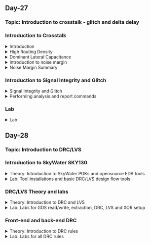 ## Day-27

### Topic: Introduction to crosstalk - glitch and delta delay

### Introduction to Crosstalk
<details>
  <summary>Introduction</summary>
  
### Introduction to crosstalk
  
**What happens when we go through a chip design cycle?**

* When we go through a design, there are three things that we try to achieve on a chip.
  + Power: focusing on the lowest power consumption.
  + Performance: focusing on the performance, process and speed of the device.
  + Area: preferable a smaller device

### What will be covered?
  
* Reasons for crosstalk
* Introduction to noise margin
* Crosstalk glitch example
* Factors affecting glitch height
* AC noise margin
* Timing window concepts
* Impact of crosstalk on setup and hold timing
* Techniques to reduce crosstalk
* Power supply noise
  
  
</details>


<details>
  <summary>High Routing Density</summary>
  
### Crosstalk Noise Reasons and Definition
  
**High routing density and large number of standard cells**
  
* 0.25 um and 0.1 um are the channel/gate length.

* Looking through 0.25 um and above process, there are quite some spaces and routes between each other.
  
* Quick way to reduce the size of the MOSFET is to reduce the channel length. When we reduce the channel length, the overall size of the MOSFET shrinks the overall size of the combinational logic, resulting the cell inside shrinks too. That way, we achieved a smaller size of the MOSFET.
  
* If smaller size has been achieved, resulting the cells inside shrank, the complete circuit accomodates in a smaller area. Therefore, we can have multiple instances of the circuits or similar kind of circuits which are getting made to get back into the area.
  
* For example, the circuit is used for sending and receiving messages. The circuit could have just instantiated in nine times. Some section can be sending and receiving messages, another section can be sending and receiving calls, some can be processing, some can reading other applications and so on. 
  
* As we can see, before reducing the MOSFET size, we only have one or two applications running in the same area, but after reducing the size, now we have nine applications running in the same area of the chip.
  
* However, there is issue in interference when we reduce the size. Basically, referring to 0.1 um and below process in the figure below, there is some amount of interference in their functioning that is happening between the two nets/wires that is being placed very close to each other when we reduce the size. This is the major reason in crosstalk.
  
* Initially, there are 20 number of standard cells. After reducing the size, the number of standard cell has increased 9 times where the standard cell has to be connected to each other and as a result of that, the number of routes has increased and the routing has becomes very close to each other. 
  
* Hence, we will started to see some failures in the design, where there was some functionality failure is happening which we can called it as crosstalk.
  
*Source: the figure was taken from lecture video in udemy course (https://www.udemy.com/course/vlsi-academy-crosstalk/learn/lecture/1614424#overview)*
  
![image](https://user-images.githubusercontent.com/118953917/219541836-b80e0fa7-52ce-45a3-898b-161ecf48c703.png)

</details>

<details>
  <summary>Dominant Lateral Capacitance</summary>
  
### Crosstalk Noise Reasons and Definition
  
**Increase in number of metal layers resulting in increase in lateral capacitance**
  
* Basically, there are 2 kinds of capacitance.
  + Interlayer capacitance: capacitors that is placed between 2 consecutive different layers.
  + Lateral capacitance: capacitors that is placed between 2 wires at the same level and metal layer.
  
* The second reason of increasing the crosstalk noise is increase in the lateral capacitance because it is increasing the metal layer.

![image](https://user-images.githubusercontent.com/118953917/219543759-59aad67d-c6f8-4d67-86ee-1182b9c4804c.png)
  
**Why increasing lateral capacitance making metal layer increasing too?**
  
* Breaking into several metal layers helps in reducing the resistance where the higher the area, resulting in lower resistance. That's why we are having a wider metal layer.
  
* The overlap area between metal 1 and metal 2 as shown in the figure below, is pretty huge, that leads into an increase of lower capacitance. That's why 0.25 um and above process, we say that the interlayer capacitance was dominant. 
  
![image](https://user-images.githubusercontent.com/118953917/219565374-c89b697d-bab2-4759-a627-b5930a383fb4.png)

* As we reduced the size of the MOSFET, it will increase the number of standard cells, resulting in increasing the number of connections. So, each cell needs to be connected to its edges of the standard cells, making the connection increased. As a result, the number of routes also got increased.
  
* Since the routes are very close to each other and it is difficult to accommodate the area of the MOSFET, we reduce the widthe of the metal. However, even when we reduce the width of the metal, the demand of routes of the area is too huge. Therefore, reducing it only won't help.
  
* So, we need to do the connections in different way (i.e. referring to the figure below) which is making the signal travelling in a straight line (only travelling across metal 1) without transferring the signal to metal 3 first.  This is happened because of the limited amount of resources/routing resources available in the area. In this case, the amount of area is very compact and we need to accommodate it where we have to connect signals at any cost.
  
![image](https://user-images.githubusercontent.com/118953917/219569277-28781416-165c-4714-bc6d-c17db5d329e4.png)

* Things that have been observed:
  + The width of the metal has reduced
  + The number of metal layers have increased
  
* Referring to the figure bwlow, now the issue regarding overlapping 2 consecutive area has been solved, but now we have issue in overlapping between 2 side walls of the metal layer at the RHS of the figure. So, there is a huge overlap area between these 2 side walls and that's the reason we see lateral capacitance dominant and the biggest disadvantage we find with the lateral capacitance is that they present all the same layer.
  
* Looking through the RHS of the image below, if they are present on the same layer and the signal which is passing through the left side net will immediately being coupled to the other right side net because they're very close to each other. So, any switching activity happening between the same layer will immediately affect the whole process.
  
![image](https://user-images.githubusercontent.com/118953917/219570032-d95aae1c-0f77-487d-83da-dc47820dd052.png)

</details>

<details>
  <summary>Introduction to noise margin</summary>
  
### Crosstalk Noise Reasons and Definition
  
**Lower supply voltage leading to lesser noise margin**
  
* In a basic inverter functioning, if we provide low-level input into an inverter, we will get high-level output and vice versa.
  
* Converting the concept into a graphical method, when Vin = low, Vout = high. whereas, when Vin = high, Vout = low.
  
* The behaviour of an inverter happens when the half of the voltage (Vdd/2), we will see the behavior of switch is happening.
  
* When the input is zero, the output is VDD. Then, we move the input from zero and keep increasing the input towards VDD. As gradually we increase the input voltage, the output voltage will start to decrease. And finally, the output voltage will be completely zero.
  
![image](https://user-images.githubusercontent.com/118953917/219574459-115da6cc-ce09-4f19-8e6f-49b9d4a869c5.png)

* The area of the slope (the difference of the output the input) ideally should be infinite.

![image](https://user-images.githubusercontent.com/118953917/219575275-2612b810-8dbf-46af-b571-a1ceffc52874.png)
  
* Practically, the curve won't be as smooth as in ideally. It might have some slopes since it has some delays due to capacitances and resistances while travelling from VDD to zero voltage. However, it won't be exactly achieve zero voltage due to practical scenarios of nmos and pmos, but for sure it will be somewhere around zero. 
  
* Input low voltage (VIL): the input voltage is from zero to some particular value (VIL), as well as maximum input voltage that will be recognised as a low input logic level.
  
* Output high voltage (VOH): the output voltage is from zero to some particular value (VOH), as well as nominal voltage corresponding to a high logic state.
  
* Input high voltage (VIH): any voltage at the input level which lies above VIH and VDD, the output is expected to be low/VOL.

* Output low voltage (VOL): the output at VIH.

![image](https://user-images.githubusercontent.com/118953917/219579883-a91f6c08-72de-45c6-bbfc-483c7ff29838.png)
  
</details>

<details>
  <summary>Noise Margin Summary</summary>
  
### Noise margin summary
  
* Anything that lies between VOL and VIL will be considered as logic 0.
  
* Any voltage that lies between VIL and VIH will be considered as undefined region.
  
* Undefined region -> the logic can either moved from logic 1 to logic 0 or from the interception point of (b) to logic 0. Undefined region is a danger case.
  
* Whenever the voltage lies between VIH and VOH, it will always being treated as 1V or logic 1.
  
* Therefore, we have to ensure that the voltage didn't enter in undefined region since it cannot be identified whether the voltage might be in logic 1 or not.
  
* That is the problem when we are having a large physical distance from the main power supply to the circuit.
  
* Noise margin defines the input voltage range and the output voltage. Basically it varies the input voltage.
  --> **Noise margin**: Any voltage in between the range of VOH and VIH will be detected as logic 1. It should be put under the inputs/outputs of the circuit.

* Any voltage level in NML range will be detected as logic 0.

* Noise could be easily eliminated or can be ignored at this margin.
  
*Source: Udemy learning website*
  
![image](https://user-images.githubusercontent.com/118953917/219953157-00f6b3c5-2728-4346-8112-c546254744ca.png)  
![image](https://user-images.githubusercontent.com/118953917/219952384-7bce91e1-b507-41d1-8706-82f6d5ea487c.png)
    
* Lower Supply Voltage leading to lesser noise margin.

* When the supply voltage is reduced, the noise margin will also be reduced.

* For example, referring to the figure below, anything below 200 mV on the LHS margin will be considered as low margin while on the RHS, the noise margin will be below 100 mV.
  
![image](https://user-images.githubusercontent.com/118953917/219953486-88c0dbd4-6321-4b8c-85f9-2f88e0b85201.png)

</details> 

### Introduction to Signal Integrity and Glitch
<details>
  <summary>Signal Integrity and Glitch</summary>
  
### Signal Integrity and Crosstalk
  
* Signal Integrity and Crosstalk are the Quality checks of the clock routes.
  
* **Signal integrity**: the ability of an electrical signal to carry information reliably and resist the effects of high-frequency electromagnetic interference from nearby signals.
  
* **Crosstalk**: the undesirable electrical interaction between two or more physically adjacent nets due to capacitive cross-coupling. It is a type of noise signal that corrupts the actual signal while transmission through the communication medium.
  
**Aggressor and Victim Nets**
  
* A net that receives undesirable cross-coupling effects from a nearby net is called a victim net.
  
* A net that causes these effects in a victim net is called an aggressor net.
  
### Crosstalk-Glitch
  
* When one net is switching, and another net is constant then switching signal may cause spikes on other net because of which coupling capacitance (Cc) occurs between two nets, this is called as crosstalk noise.
  
* Types of Glitches --> Rise, Fall, Overshoot, Undershoot
  
![image](https://user-images.githubusercontent.com/118953917/220038938-9c354627-8e3e-454a-8ee6-e855a5eaf6da.png)
  
</details>

<details>
  <summary>Performing analysis and report commands</summary>

### Performing Crosstalk Delay Analysis
  
* Enable PrimeTime SI --> ```set_app_varsi_enable_analysistrue```
  
* Back-annotate the design with cross-coupling capacitance information in a SPEF or GPD file --> ```read_parasitics-keep_capacitive_couplingfile_name.spf```

### Using check_timing
  
> Types to check specific to crosstalk analysis
```
no_driving_cell
ideal_clocks
partial_input_delay
unexpandable_clocks
```
  
### Timing reports
  
```
report_timing
-crosstalk_delta
report_si_bottleneck
report_delay_calculation –crosstalk
report_si_double_switching
report_noise
report_timing -transition_time-crosstalk_delta \ -input_pins-significant_digits 4   (Viewing the Crosstalk Analysis Report)
```
  
### Bottleneck Reports
  
```
report_si_bottleneck
report_bottleneck
delta_delay
delta_delay_ratio
total_victim_delay_bump
delay_bump_per_aggressor
  
report_si_bottleneck-cost_typedelta_delay\-slack_lesser_than 2.0    (To get a list of all the victim nets with a delay violation or within 2.0 time units of a violation, listed in order of delta delay)

report_delay_calculation –crosstalk
size_cell
set_coupling_separation
-include_clock_nets
minimum_active_aggressor

report_si_bottleneck-cost_type delta_delay \ -minimum_active_aggressors 3   (bottleneck command reports nets where three or more active aggressors are affecting the net)
```
  
### Crosstalk Net Delay Calculation
  
```
report_delay_calculation-crosstalk \ -from [get_pinsg1/Z] -to [get_pins g2/A]
```
  
### Reporting Crosstalk Settings
  
> To check crosstalk settings
```
report_si_delay_analysis
report_si_noise_analysis
report_si_aggressor_exclusion
```
  
</details>

### Lab
<details>
  <summary>Lab</summary>
  
### Lab
  
> In icc2_shell
```
source /nfs/png/disks/png_mip_gen6p9ddr_0032/nazahah/lab/d20/files2/top.tcl
update_timing
write_parasitics -format spef -output vsdbabysoc_spef
```
  
![image](https://user-images.githubusercontent.com/118953917/220655729-977b5f00-e99e-4400-9bba-8d60e4851ac5.png)
  
```
gzip -d /nfs/png/disks/png_mip_gen6p9ddr_0032/nazahah/lab/d20/shell/write_data_dir/vsdbabysoc/vsdbabysoc.pt.v.gz
cp /nfs/png/disks/png_mip_gen6p9ddr_0032/nazahah/lab/d20/shell/write_data_dir/vsdbabysoc/vsdbabysoc.pt.v /nfs/png/disks/png_mip_gen6p9ddr_0032/nazahah/lab/d20/files2/
```
  
> In pt_shell
```
set target_library "/nfs/png/disks/png_mip_gen6p9ddr_0032/nazahah/lab/d20/files2/avsddac.db /nfs/png/disks/png_mip_gen6p9ddr_0032/nazahah/lab/d20/files2/avsdpll.db /nfs/png/disks/png_mip_gen6p9ddr_0032/nazahah/lab/d20/files2/sky130_fd_sc_hd__tt_025C_1v80.db"
set link_library [list /nfs/png/disks/png_mip_gen6p9ddr_0032/nazahah/lab/d20/files2/avsddac.db /nfs/png/disks/png_mip_gen6p9ddr_0032/nazahah/lab/d20/files2/avsdpll.db /nfs/png/disks/png_mip_gen6p9ddr_0032/nazahah/lab/d20/files2/sky130_fd_sc_hd__tt_025C_1v80.db]
read_verilog /nfs/png/disks/png_mip_gen6p9ddr_0032/nazahah/lab/d20/files2/vsdbabysoc.pt.v
link_design
current_design
```
  
![image](https://user-images.githubusercontent.com/118953917/220685160-8786848f-2343-4df4-9be1-1fcd8b5c8c47.png)
  
```
read_sdc /nfs/png/disks/png_mip_gen6p9ddr_0032/nazahah/lab/d20/files2/func1.sdc
set_app_var si_enable_analysis true
read_parasitics -keep_capacitive_coupling /nfs/png/disks/png_mip_gen6p9ddr_0032/nazahah/lab/d20/files2/vsdbabysoc_spef.temp1_25.spef
```
  
![image](https://user-images.githubusercontent.com/118953917/221361164-8254d2a7-3500-4b58-81cf-e53d3ac7121c.png)

```
check_timing
```
  
![image](https://user-images.githubusercontent.com/118953917/221361327-bc2f7e6d-18dc-4ef7-9ae9-5ec08c886360.png)

```
report_si_bottleneck              (Report of the nets that have the largest crosstalk effects)
report_bottleneck                 (Report of multiple min/max delay violation)
report_si_delay_analysis
report_si_aggressor_exclusion
report_si_noise_analysis
```
  
![image](https://user-images.githubusercontent.com/118953917/221361846-fb1eb9b4-a7fb-48e2-b102-aedad84a753f.png)
![image](https://user-images.githubusercontent.com/118953917/221361902-76fd9833-8b53-40a4-910b-0114168c59f4.png)
 
</details>

## Day-28

### Topic: Introduction to DRC/LVS 

### Introduction to SkyWater SKY130
<details>
  <summary>Theory: Introduction to SkyWater PDKs and opensource EDA tools</summary>
  
### Introduction to Skywater PDK
  
* SkyWater Open Source PDK is a joint project between Google and SkyWater Technology Foundry, where it provides a fully open source Process Design Kit (PDK), and its related resources.
  
* SkyWater open PDK public repository contains:
  + Documentation: https://skywater-pdk.readthedocs.io/en/main/
  + PDK Library and files: https://github.com/google/skywater-pdk
  + Community: https://invite.skywater.tools/
  
![image](https://user-images.githubusercontent.com/118953917/220237707-8bafcbff-c95a-456b-9fd4-7e666c1b034c.png)

* "130" in SKY130 stands for the feature size, which is the length of smallest transistor that can be manufactured in the process.
  
### Open-Source EDA Tools
  
* Open_PDKs is a Makefile based installer that takes files from the SkyWater PDKs and reformats them for a number of open source EDA tools.
  
* Tools that is supported by open_pdks:
  1. Magic
  2. Klayout
  3. Openlane
  4. Xschem
  5. Netgen
  6. Ngspice
  7. IVerilog
  8. qflow
  9. IRSIM
  10. xcircuit
  
* The libraries supported by open_pdks are:
  1. Digital standard cells i.e. sky130_fd_sc_hd
  2. Primitive devices/analog i.e. sky130_fd_pr
  3. I/O cells i.e. sky130_fd_io
  4. 3rd party libraries i.e. sky130_ml_xx_hd
  
* Open_PDKs uses a common installed file system structure, where SkyWater PDKs are under ```/usr/share/pdk/sky130A/``` directory.
  
* There are 2 subdirectories under the main SKY130 PDK's directory.
  + ```libs.tech```
  + ```libs.ref```
  
* ```libs.tech``` --> containing all subdirectories for the open source tool setup.
  
* ```libs.ref``` --> containing the reference libraries in various formats.
  
* ```project_root/``` --> project directory that is containing subdirectories for each tool or flow needed.
  
### Physical Verification and Design Flow
  
* Physical verification is perfomed to check whether we have a mask layout that matches what we think the circuit should be.
  
* There are 2 major steps in physical verification.
  + **Design Rule Checking (DRC)** --> to ensure that the layout matches all the rules provided by the foundy for the specific process.
  + **Layout Vs. Schematic (LVS)** --> to ensure that the layout netlist matches the schematic netlist.
 
</details>

<details>
  <summary>Lab: Tool installations and basic DRC/LVS design flow tools</summary>
  
### Opensource EDA Tools: Check Tool Installations
  
**Magic**
  
* Command ```magic``` in the command prompt to invoke magic interface. 
  
* A layout window and a console window that is used to run commands for layout and actions will be popped out.
  
* Tcl interpreter can be invoked in the terminal instead of seperate console window by using the option ```magic -noconsole```.
  
* Magic can also be run without graphics layout window using the option ```magic -dnull - noconsole```, and should be called as such when running from a script. 
  
* Command ```magic -dnull -noconsole filename.tcl``` is used to run magic in batch mode.
  
**Netgen**
  
* Command ```netgen``` in the terminal to invoke Netgen. It is completely command driven and has no graphics interface. The console window is a stock tcl interpreter as in Magic.
  
* Tcl interpreter can be invoked in the terminal instead of seperate console window by using the option ```netgen -noconsole```.
  
* Command ```netgen -batch source filename.tcl``` is used to run Netgen in batch mode.
  
* Netgen provides GUI window written in python that can be accessed using ```usr/local/lib/netgen/pyhton/lvs_manager.py```, though this interface hides many useful options that cannot be accessed with just this window itself.
  
**Xschem**
  
* Command ```xschem``` in the terminal to invoke Xschem. This should bring up a schematics window.
  
* Xschem has no seperate console window and uses native command line terminal for tcl commands, unlike Netgen and Magic.
  
* Command ```xschem --tcl filename.tcl -q``` is used to run Xschem in batch mode.
  
**Ngspice**
  
* Command ```ngspice``` in the terminal to invoke Ngspice in Linux.
  
* Ngspice has its own prompt and runs its own set of interpreter commands that aren't based on tcl. 
  
* Command ```ngspice -b``` is used to run Ngspice in batch mode.
  
### Creating Sky130 Device Layout In Magic
  
```
cd /home/nur.nazahah.mohd.amri/Desktop
mkdir inverter
cd inverter
mkdir xschem
mkdir mag
mkdir netgen
```
  
![image](https://user-images.githubusercontent.com/118953917/220499836-65254833-457d-4234-b894-340f8013d663.png)
  
```
cd xschem
ln -s /usr/share/pdk/sky130A/libs.tech/xschem/xschemrc
ln -s ln -s /usr/share/pdk/sky130A/libs.tech/ngspice/spinit .spiceinit
cd ../mag/
ln -s /usr/share/pdk/sky130A/libs.tech/magic/sky130A.magicrc .magicrc
cd ../netgen/
ln -s /usr/share/pdk/sky130A/libs.tech/netgen/sky130A_setup.tcl setup.tcl
```
  
**xscheme**

```
cd inverter/xschem/
xschem
```
  
![image](https://user-images.githubusercontent.com/118953917/220499889-19c52a2e-16d2-4bc5-9be5-a3c9e8f272e5.png)

* This brings up a display for xschem with a lot of example schematics, SKY130 devices are shown in xschem as below.
  
*Note: Examples can be accessed by clicking the relevant rectangle and pressing the "E" key on the keyboard. We can return to the menu by pressing "CTRL+E". The "F" key resizes the schematic to fit the window.*
  
![image](https://user-images.githubusercontent.com/118953917/220499949-67b0a991-0082-4f97-bf3e-77e2a148c0e2.png)
  
**magic**

```
cd ../mag/
magic
magic -d XR     (To invoke a cairo graphics package that uses 3D acceleration to get better rendering than the default graphics)
magic -d -OGL   (An OpenGL based graphics package)
```
  
* This brings up 2 magic windows, with the layout window displaying "Technology: sky130A", along with many colors and icons displaying the available layers in this technology, as shown below.
  
![image](https://user-images.githubusercontent.com/118953917/220500607-d3316a91-8339-4df7-9475-3768d9f360cf.png)
  
* Useful Magic Shortcuts:
  + Left and right mouse buttons --> to adjust the cursor box
  + Shift+Z --> to zoom out
  + Middle mouse button/P --> to select a layer (also known as painting)
  + Key E --> to erase whatever is present in the cursor box (can also be done by clicking the middle mouse button on an empty part of the layout)
  + Key V --> to view the entire layout
  + CTRL+P --> opens up the parameter options for the selected device
  + S key --> to select layers
  + Typing "what" command in the magic console --> gives information on the selected layer
  + ";" key --> to type commands in the magic console without moving between windows, until the Enter key is pressed
  + I key --> to select a device
  + M key --> to move the selected device

* To edit Devices drop down buttons: Click on Devices 1 -> nmos (MOSFET)
  
* Select nmos (MOSFET) under "Devices 1" and set the width to 2 um, length to 0.5 um and fingers to 3.
  
![image](https://user-images.githubusercontent.com/118953917/220506020-3aa752a5-9940-49a8-adad-a79f115b651c.png)
  
![image](https://user-images.githubusercontent.com/118953917/220509577-9870bcde-5ec6-4b83-9f44-74a042da6952.png)

* Changing the device type to sky130_fd_pr__nfet_g5v0d10v5
  
![image](https://user-images.githubusercontent.com/118953917/220510768-6080b79d-b78e-49ac-a7ed-1a9c9aaaec1b.png)

### Creating Simple Schematic In Xschem
  
```
cd ../xschem/
xschem
```
  
* Press "Insert" key to pop out Choose symbol window. Select the SkyWater library directory path to access SkyWater components and choose the fd_pr library. To create an inverter, a basic nfet and pfet are needed. Therefore, select nfet and pfet device from the insert window and place it anywhere in the schematic.
  
![image](https://user-images.githubusercontent.com/118953917/220518340-6c1f52c3-21a1-4bf7-8043-3f5bbba34cb4.png)
  
* As pins are not PDK specific, they can be found under the xschem library in the insert window. These are named as ipin.sym, opin.sym and iopin.sym. 
  
* Place the pins and use M key to move the components around on the schematic window. Use C key to copy the components and Del key to erase components. Make use of W key to insert wires between components and make connections. 
  
* Rename each pin to something sensible using the Q key to bring up the parameter window.
  
* Select the components by clicking on them and click Q key to bring up the parameter windows to configure the properties of the devices. 
  
* For **nfet**, change the length to 0.18 as the default value of 0.15 is restricted to sram devices only. Set the number of fingers to 3, and the width of each finger to 1.5. 
  
* Since we have 3 fingers now, the total width in the parameter window must be set to 3 times of the finger width, which is 4.5. 
  
* Similarly, for **pfet**, adjust the parameters to 3 fingers, width of 1 per finger, and a length of 0.18. We must specify the body to be connected to the Vdd pin as it is a 3 pin pfet.
  
![image](https://user-images.githubusercontent.com/118953917/220823402-5d940050-8723-4ffc-9ddb-5fe593bc2b9c.png)
  
* Save the design by clicking tab File --> save as --> inverter.sch
  
### Creating Symbol And Exporting Schematic In Xschem
  
* To functionally validate the schematic, testbench that is separated from the schematic must be created. 
  
 * Firstly, create a symbol for the schematic as the schematic will appear as a symbol in the testbench. To do this, click on the Symbol menu and select "Make symbol from schematic". Then, create a testbench schematic using new schematic option and insert the generated symbol from the local directory using the Insert key.
  
* Select new schematic in File tab and choose inverter.sch under home directory and paste it on the schematic window.
  
* The testbench will be very simple where we will generate a ramp input and observe the output response after connecting the power supplies. To do this, insert 2 voltage sources from the default xschem library, one for the input and one for the supply. Connect these and add a GND node to the supply connections. Create "ipins" and "opins" for the input and output signals to observe in Ngspice. 
  
* Supply voltage is set to 1.8 V. For the input voltage, we must set the supply to a piece-wise linear function to get ramp. PWL function has voltage and time values stated that the supply will start at 0v, then start to ramp up from 20 ns till it reaches its final value at 900 ns of 1.8 V. 
  
* Next, place two more statements for ngspice, but as these aren't specific to any component, they must be placed in text boxes. To place a text box, select the code_shown.sym component under the xschem library.
  
* The first text box will specify the location of the device models used in the device schematic, where it is using a .lib statement that selects a top level file that tells ngspice where to find all the models and also specifying a simulation corner for all the models. The first block specifying the typical corner with ```value = ".lib /usr/share/pdk/sky130A/libs.tech/ngspice/sky130.lib.spice tt"```. 
  
* For the second block, it specifies;
```
value = ".control
tran 1n 1u
plot V(in) V(out)
.endc"
```
  
* This will tell ngspice to run a transient simulation for 1 ns and monitor voltages for the in and out pins. Therefore, a complete testbench schematic is shown as below, and save this as inverter_tb.sch
  
![image](https://user-images.githubusercontent.com/118953917/220539048-6f9c5a5c-10f7-45e0-be88-52af87624eb3.png)

* To generate the netlist, click on the Netlist button, then simulate it in Ngspice by clicking the Simulate button. 
  
* The waveform confirms that the schematic behaves as an inverter as shown below.
  
![image](https://user-images.githubusercontent.com/118953917/220541463-5897304d-d91e-4325-99ae-97bd59da2003.png)

* After verified the schematic, create a layout for it. To do this, go back to the inverter schematic. 
  
* Firstly, click on the Simulation menu and select "LVS netlist: Top Lvel is a .subckt" option. 
  
* Wait a few seconds and go back to the Simulation menu to check whether a tick mark appears beside the aforementioned option. This verifies if we have properly defined a sub circuit for creating a layout cell with pins in the layout. 
  
* Finally, generate a netlist for the schematic by clicking the Netlist button and exit Xschem.
  
### Importing Schematic To Layout And Inverter Layout Steps
  
```
cd ../mag/
magic -d XR
```  
  
* Import the schematic to the layout in Magic by running the magic, then click on File -> Import SPICE and then select the inverter.spice file from the xschem directory. If done correctly, the following layout has been opened up in magic.
  
![image](https://user-images.githubusercontent.com/118953917/220548501-d5759edd-b58c-4149-8490-f560e0906740.png)
![image](https://user-images.githubusercontent.com/118953917/220548959-0d23c844-8ca0-4112-a574-6a7e900f7516.png)

* Referring to the layout generated above, the schematic import does not know how to do analog placing and routing as it is very complicated. Therefore, We must place them in the best positions and wire them up manually. 
  
* Firstly, place the pfet device above the nfet and adjust the placement of the input, output and supply pins. Refer below figure.
  
![image](https://user-images.githubusercontent.com/118953917/220553775-6486d0f0-3144-48c1-815f-cae9f2dfb513.png)

* Next, set some parameters that are only adjustable in the layout which will make it more convenient to wire the whole layout up. 
  
* To pop out the parameter editing section, use S key and press I key to select the object, then use CTRL+P to open up the parameter options for the selected device.
  
* Set the "Top guard ring via coverage" to 100. This will put a local interconnect to metal1 via ta the top of the guard ring. Next, for "Source via coverage", put +40 and for "Drain via coverage", put -40. This will split the source drain contacts, making it easy to connect them with a wire. 
  
* For nfet, set the "Bottom guard ring via coverage" to 100, while the source and drain via coverages are set to +40 and -40, respectively, like the pfet.
  
* Start to paint the wires using metal1 layers by connecting the source of the pfet to Vdd and source of the nfet to Vss. Next, connect the drains of both mosfets to the output. Finally, connect the input to all the poly contacts of the gate. 
  
![image](https://user-images.githubusercontent.com/118953917/220818486-c900a932-d619-4b98-a12a-334083f115b4.png)
  
* Save the file and select the autowrite option. 
  
* Run the following commands in the magic console.
  
```
extract do local    (Ensuring that magic writes all results to the local directory)
extract all         (Performing the actual extraction)
ext2spice lvs       (Simulating and setting up the netlist to hierarchical spice output in ngspice format with no parasitic components)
ext2spice           (Generating the spice netlist)
```
  
![image](https://user-images.githubusercontent.com/118953917/220818458-c1c66460-eeb1-4730-8c2b-a3ac764171a0.png)
  
```
rm *.ext                                          (Clear any unwanted files -> .ext files are just intermediate results from the extraction)
/usr/share/pdk/bin/cleanup_unref.py -remove .     (Clean up extra .mag files -> files containing paramaterised cells that were created and saved but not used in the design)
netgen -batch lvs "../mag/inverter.spice inverter" "../xschem/inverter.spice inverter"    (Run LVS by entering the netgen subdirectory)
```
  
* Remember to always use the layout netlist first and schematic netlist second in the netgen command as in side by side, resulting the layout is on the left and the schematic is on the right. 
  
* Each netlist is represented by a pair of keywords in quotes, where the first is the location of the netlist file and the second is the name of the subcircuit to compare. 
  
* As we can see from the result below, there was an issue in the wiring and the netlists do not match. This is due to wiring errors in the layout.
  
![image](https://user-images.githubusercontent.com/118953917/220819365-90a4363d-2c28-4b7c-87a8-a38dc16681f8.png)
  
**Debugging errors in netlist, rerun and save layout**
  
```
extract do local
extract all
ext2spice lvs
ext2spice cthresh 0     (Tells magic to add all the parasitic capacitances to the spice netlist)
ext2spice
```

* Referring to the netlist file below, there are multiple lines beginning with C, which detail the parasitic capacitances.
  
```
vim inverter.spice 
```
  
![image](https://user-images.githubusercontent.com/118953917/220836829-6b35e6a9-19a8-41f0-b85a-1eba2ef39a99.png)

```
cp ../xschem/inverter_tb.spice .
vim inverter_tb.spice
```
  
* Modify the test bench netlist file.
  
![image](https://user-images.githubusercontent.com/118953917/220838344-940395c3-c800-4330-a236-78ee3ecc8be6.png)

```
/usr/share/pdk/bin/cleanup_unref.py -remove .
cp ../xschem/.spiceinit .
ngspice inverter_tb.spice
```
  
* The result is almost the same as in previous simulation in xschem.
  
![image](https://user-images.githubusercontent.com/118953917/220866522-c7d71cdd-8749-42a9-99f4-a9ccf70c3989.png)
  
</details>


### DRC/LVS Theory and labs
<details>
  <summary>Theory: Introduction to DRC and LVS</summary>
  
### Fundamentals of Physical Verification
  
* As chip gets denser, the scale of physical verification increases. 
  
* Chip designs can be hierarchical, while physical verification cannot. 
  
* Two primary aspects of physical verification are: 
  1. Design Rule Checks (DRC) --> Ensures that the design layout meets all the silicon foundry rules for mask making.
  2. Layout vs Schematic (LVS) --> Ensures that the design layout electrically matches the design, as implemented in schematic form or any form that electrically describes the design specifications. 
  
* Since the chips are designed from a single source (RTL design), the LVS is now checking the design through different flows where:
  1. Starting at the RTL source and working forwards.
  2. Starting at the finished layout and working backwards. This way the tools used cross check each other.
  
![image](https://user-images.githubusercontent.com/118953917/220867039-df1f63fd-aabb-4a69-81c8-9f93353faa72.png)

* Basically, physical verification must check if any manual intervention has broken something. 
  
* However, for errors, it is looking for how the tool got it wrong and how we can modify the setups to overcome the problem. 
  
* Increasing the number of tools used, increases the robustness of the physical verification process.
  
### Understanding GDS Format
  
* For some form of standardisation to describe integrated circuits, a standard file format is needed. 
  
* Some common file formats are:
  + Caltech Intermediate form (.cif)
  + GDSII stream format
  + Open Artwork System Interchange Standard (OASIS)
  
* GDSII format is an industry standard accross foundries for representing IC layouts. 
  
### Extraction Commands, Styles and Options In Magic

* Extraction process: The layout tool needs to generate a netlist independently by looking at the other than the mask geometry of the layout. 
  
* Extraction in Magic has two stage process, wherein magic generates an intermediate netlist format called the .ext, after it is converted to the required netlist format like spice.

![image](https://user-images.githubusercontent.com/118953917/220926384-dfe4bbcb-815d-40e0-9bb6-c2358abaeedb.png)

* All devices, instances, connections between cells, subcells, nets, as well as parasitics are present in the netlist. 
  
* The netlist can be fed into a simulator such as Ngspice, along with a schematic captured netlist to compare the results of the two.
  
* Eventhough magic can create a netlist for simulation, the tool don't know on how to actually simulate the netlist. 
  
* Thus, to simulate a netlist from a layout, we must provide all the missing information including the testbench netlist, along with the necessary stimuli for simulation. 
  
* As the layout editor knows nothing about the actual device models, we need to use include statements to add all device models used in the layout. 
  
* Subcircuit netlist is the generated netlist from the layout editor and must be included as well. 
  
* Finally, an analysis control block is needed to tell the simulator what kind of simulation to run as well as its simulation parameters.
  
* There are three extraction styles available in magic: 
  1. ngspice()
  2. ngspice(orig) 
  3. ngspice(si)
  
* Those styles can be selected using the commands below.
  
```
extract style ngspice()
extract style ngspice(orig)
extract style ngspice(si)
```
  
* Some extraction options in magic are as follows.
  
```
ext2spice lvs
ext2spice cthresh value
ext2spice scale on|off
ext2spice hierarchy on|off
ext2spice subcircuit top on|off
ext2spice global on|off
ext2spicemerge on|off
```
  
*Note: Magic also stores layer heights/thicknesses, and a three dimensional view of the layout can be rendered by magic's 3D engine using the menu button Option -> 3D Display.* 
  
### GDS Reading and Writing in Magic
  
* GDS files can be accessed in Magic with the ```gds``` command. 
  
* To read a GDS file in magic, use ```gds read file_name```. 
  
* Some important read options for gds files in magic are listed below.
  
```
gds readonly true|false  (Allows ceratin cells to be read-only, preventing magic from changing their gds descriptions in the final output gds file)
gds flatglob expression  (Flattens cells in question to be merged up into the hierarchy above them, preventing unnecessary hierarchy in the layout)
gds flatten true
gds noduplicates true    (Tells magic to ignore cell definitions in gds files that it already has in memory)
```
  
* GDS files can be written in magic using the command ```gds write file_name```, and some of its options are listed below.
  
```
gds library true      (Used to create gds library files with subcells with no concept of a top level layout)
gds addendum true     (Ignores read-only cell definitions when it generates an output)
gds merge true|false  (Turns rectangles and triangles present in the design into merged polygons for easier viewing)
```

### DRC Rules in Magic
  
* Magic implements an interactive DRC, wherein it shows DRC errors when we make them. 
  
* As this process is computationally expensive, magic uses 3 styles for running DRC, namely:
  1. drc(full) - complete checks (slow)
  2. drc(fast) - typical checks (fast)
  3. drc(routing) - metal checks (fastest)
  
### LVS Setup for Netgen
  
* Netgen is a tool used for running LVS checks. It knows nothing about layouts, and only knows about netlists and how to read and compare them.
  
* Netgen does not need to know anything about any components in the design, it juts needs to know wheter they match in the layout and schematic.
  
* LVS technology setup file tells the LVS tool what all the device names are, how they should or shouldn't be combined in series and parallel, whether any pins on the device are permutable (interchangeable), which properties are interesting to compare between netlists, which properties should be ignored, and whether any device must be ignored.
  
### XOR Verification
  
* This is a physical verification method used to compare 2 layouts. Here, an XOR operation is applied on the masks of the two layouts where both the masks either have nothing or share the same geometry, we see nothing, and only where one mask has something and the other mask has nothing, or vice versa, do we see something. This is useful in mask revisions.
  
* To run an XOR operation in Magic, we can use the following commands.
  
```
load layout1_name
flatten destination_name
load layout2_name
xor destination_name
```
  
</details>

<details>
  <summary>Lab: Labs for GDS read/write, extraction, DRC, LVS and XOR setup</summary>
  
### GDS Read
  
```
cd /home/nur.nazahah.mohd.amri/Desktop
mkdir lab2
cd lab2
mkdir mag
cd mag
cp /usr/share/pdk/sky130A/libs.tech/magic/sky130A.magicrc ./.magicrc
magic -d XR &
```
  
> In tkcon (Magic console)
```
cif listall istyle    (To view the possible styles)
cif list istyle       (To see the current style)
cif istyle xxx
gds read /usr/share/pdk/sky130A/libs.ref/sky130_fd_sc_hd/gds/sky130_fd_sc_hd.gds      (Read the GDS files from the PDK)
cellname top          (To see the available top level cells)
```
  
![image](https://user-images.githubusercontent.com/118953917/220935614-fc72ebd7-659d-4628-a898-d05da6d441a0.png)
  
* Since it is a library, the console lists all the subcells.
  
* The same thing can be accessed with the menu button Options -> Cell Manager -> sky130_fd_sc_hd__and2_1. We shall load a simple and2_1 cell as shown below.

![image](https://user-images.githubusercontent.com/118953917/220935709-3a014798-5960-41f6-81b2-7c7750fad832.png)

> In magic console
```
gds read /usr/share/pdk/sky130A/libs.ref/sky130_fd_sc_hd/gds/sky130_fd_sc_hd.gds
cif istyle()
```
  
* Referring to the below figure, the labels in the layout view are marked yellow, which means they are treated as regular text. 
  
```
cif istyle sky130(vendor)       (Change style)
gds read /usr/share/pdk/sky130A/libs.ref/sky130_fd_sc_hd/gds/sky130_fd_sc_hd.gds
```
  
* The current and2_1 layout will automatically be overwritten. 
  
* Here, the labels are colored blue, which means they are treated as ports. This shows that when dealing with vendor files, it is wise to use the vendor style.
  
![image](https://user-images.githubusercontent.com/118953917/220938107-ac0a9ccd-7acf-4798-b3e8-229311110327.png)
  
> In magic console
```
gds noduplicates true   (If don't want to automatically overwrite existing cells when reading from gds)
gds read /usr/share/pdk/sky130A/libs.ref/sky130_fd_sc_hd/gds/sky130_fd_sc_hd.gds
```

![image](https://user-images.githubusercontent.com/118953917/220940204-9633aa96-edf5-47ae-a4b6-ee978bec1b69.png)

### Ports
  
> In magic console
```
port index    (To inquire ports on a layout)
port first    (To find the index of the first port)
port 1 name
port 1 class
port 1 use
```
  
* Select a port and command as above. Note that we can only select one port at a time for this method.
  
![image](https://user-images.githubusercontent.com/118953917/220942541-c31db8e6-89cf-4a08-9c3e-d78a38dd6b1d.png)

```
ls /usr/share/pdk/sky130A/libs.ref/sky130_fd_sc_hd/
cd /usr/share/pdk/sky130A/libs.ref/sky130_fd_sc_hd/spice/
gvim sky130_fd_sc_hd.spice
```
  
![image](https://user-images.githubusercontent.com/118953917/220945910-98d17bf4-a64e-4123-ab2b-749c3320b5e6.png)
  
![image](https://user-images.githubusercontent.com/118953917/220945712-ebf92bca-28ab-403b-8cbe-afa62467bd8d.png)

* While the cell definition shows the first port to be port A, the gds read of the file in magic shows the first port as VPWR. 
  
* The port order mentioned in the definition came from the vendor and should be considered correct. However, port numbering is considered metadata and is not included in gds file. 
  
* One way to add metadata to the gds file opened in magic is to read its corresponding lef file. 
  
```
lef read /usr/share/pdk/sky130A/libs.ref/sky130_fd_sc_hd/lef/sky130_fd_sc_hd.lef    (To read the lef file)
port 1 name
port 1 class
port 1 use
```
  
* Here, the port order is not updated where the lef files do not contain port order metadata. However, port class and use information was imported. Unfortunately, port order is only captured in the spice files from a vendor, but magic has no spice read command as these files provide no layout information.
  
![image](https://user-images.githubusercontent.com/118953917/220948801-190f8292-7e85-499e-820e-f4cdae2b1aec.png)
  
```
readspice /usr/share/pdk/sky130A/libs.ref/sky130_fd_sc_hd/spice/sky130_fd_sc_hd.spice   (To read port order from spice files - use custom .tcl script and call it in the magic console) 
port 1 name
port 1 class
port 1 use
```
  
* Load the cell layout again from the Cell Manager and inquire the same port 1 information to check.
  
* The port is already updated and the information has updated.
  
![image](https://user-images.githubusercontent.com/118953917/220952878-3f48d16d-368a-4778-88dc-33a5e4b2ba20.png)

### Abstract Views
  
* For abstraction, we cannot start with a cell in memory. Hence, we need to open a fresh Magic session and read the lef library and load the same and2_1 cell from the Cell Manager.
  
```
lef read /usr/share/pdk/sky130A/libs.ref/sky130_fd_sc_hd/lef/sky130_fd_sc_hd.lef
```
  
* If we check port information, we can see that port order metadata isn't present in the lef files.
  
![image](https://user-images.githubusercontent.com/118953917/220956130-8c847796-afb7-40b2-9d6e-f5eaac5bfd97.png)

* Select one port and perform below command.
  
```
port first
port 1 name
port 2 name
port 3 name
port 1 use
port 1 class
port 4 name
```
  
* Port order metadata isn't present in the lef files.
  
![image](https://user-images.githubusercontent.com/118953917/220958273-82f1f7bd-ea60-44ba-bd98-2c1ed6365209.png)

* Run the readspice script as before and load the cell again.
  
```
readspice /usr/share/pdk/sky130A/libs.ref/sky130_fd_sc_hd/spice/sky130_fd_sc_hd.spice   --> load from cell manager
load test
getcell sky130_fd_sc_hd__and2_1
```

* Note: after load cell, make an empty box in empty space in magic. Then, command getcell.
  
![image](https://user-images.githubusercontent.com/118953917/221087159-f0b22c55-70b1-4b17-b769-624595503e4d.png)
  
* Click an empty space outside the cell, select the cell and command as below.
  
```
gds write test      (To write lef file to gds file)
quit
```
 
![image](https://user-images.githubusercontent.com/118953917/221087135-119a66cb-2605-4800-83e1-826163867001.png)

* Reinvoke magic and command as below.
  
```
gds read test     (To read gds file)
save test
quit
```

![image](https://user-images.githubusercontent.com/118953917/221088032-f1780516-1a96-4fa6-8337-487913a40e9c.png)
  
```
load test
path                (Viewing standard cell contents from the library path)
gds write test
```
  
![image](https://user-images.githubusercontent.com/118953917/221089189-239a4430-ffd3-46f8-8943-4020f283f396.png)

* Select the cell, hit the ">" key and perform command as below.
  
```
property
```
  
![image](https://user-images.githubusercontent.com/118953917/221089800-3452c845-5539-4ace-86bd-dd632789b41c.png)
  
* Highlight the cell by using key i and select the desired cell. Then, press ">" key and press scroller of the mouse to paint the selected layer using locali. 

```
cellname writeable sky130_fd_sc_hd__and2_1 true
gds write test
quit
```
  
![image](https://user-images.githubusercontent.com/118953917/221118636-c88e4b74-43ce-44ae-a20a-d15ecaa7357d.png)

```
gds read test
quit
```
```
gds readonly true
gds rescale false
gds read /usr/share/pdk/sky130A/libs.ref/sky130_fd_sc_hd/gds/sky130_fd_sc_hd.gds
load sky130_fd_sc_hd__and2_1
property
```
  
![image](https://user-images.githubusercontent.com/118953917/221120672-80959213-dca1-4979-9c22-d029bbb8dc65.png)
![image](https://user-images.githubusercontent.com/118953917/221122008-e5a32ddd-2457-4a9e-8a65-429e45aa40b2.png)

### GDS Reading Option In Magic
  
```
load sky130_fd_sc_hd__and2_1
extract all
ext2spice lvs
ext2spice
```
  
![image](https://user-images.githubusercontent.com/118953917/221124067-48afe37e-e238-425d-a6e2-905378a68710.png)

```
cd /home/nur.nazahah.mohd.amri/Desktop/lab2/mag
gvim sky130_fd_sc_hd__and2_1.spice
```
  
![image](https://user-images.githubusercontent.com/118953917/221125269-b8cc7f78-c82c-4b50-a749-e73e8b982d8c.png)

```
ext2spice cthresh 0     (Include the parasitic capacitances)
ext2spice
```
  
![image](https://user-images.githubusercontent.com/118953917/221126118-63ab8d90-3859-4bdc-9344-d4e879f5441b.png)

```
cd /home/nur.nazahah.mohd.amri/Desktop/lab2/mag
gvim sky130_fd_sc_hd__and2_1.spice
```
  
* Generated netlist containing lines starting with C to denote the parasitic capacitances as shown below.
  
![image](https://user-images.githubusercontent.com/118953917/221126438-0c103791-5d49-4eab-a618-2683e32eca59.png)

```
ext2spice cthresh 0.01
ext2spice
```
  
![image](https://user-images.githubusercontent.com/118953917/221127906-d80cd9b2-8932-4664-b920-066ef3940ad2.png)
  
```
cd /home/nur.nazahah.mohd.amri/Desktop/lab2/mag
gvim sky130_fd_sc_hd__and2_1.spice
```

![image](https://user-images.githubusercontent.com/118953917/221128105-c954f806-c614-4b41-8cb0-6d26e39e87cd.png)

* Running a full R-C extraction
  
```
ext2sim labels on
ext2sim
extresist tolerance 10
extresist                 (Must select cell first before run the command)
```
  
* This shows the number of resistor nets found usable, and creates a .res.ext file which holds information to modify the existing .ext file for R parasitics.
  
![image](https://user-images.githubusercontent.com/118953917/221130496-2e90681f-c35b-4516-b5a7-54a87bbb8070.png)
  
```
ext2spice lvs
ext2spice cthresh 0.01
ext2spice extresist on
ext2spice
```
  
```
cd /home/nur.nazahah.mohd.amri/Desktop/lab2/mag
gvim sky130_fd_sc_hd__and2_1.spice
```
  
* Generated netlist is now containing both R and C parasitic components as shown below.
  
* While this method does work, it is extremely time consuming for the large circuits. For large circuits, it is better to let the router conduct this job as it already knows where all the wires are supposed to connect.
  
![image](https://user-images.githubusercontent.com/118953917/221132106-a7cf8a37-c920-4785-aa21-4418fa18e8c1.png)

### Setup For DRC
  
* To set up standard DRC, use the following commands to call a python script.

```
/usr/share/pdk/sky130A/libs.tech/magic/run_standard_drc.py /usr/share/pdk/sky130A/libs.ref/sky130_fd_sc_hd/mag/sky130_fd_sc_hd__and2_1.mag
ls -al *.txt
```
  
![image](https://user-images.githubusercontent.com/118953917/221135334-4de470cf-02e6-4569-86ba-9c6988a2d1e2.png)

```
gvim sky130_fd_sc_hd__and2_1_drc.txt
```
  
![image](https://user-images.githubusercontent.com/118953917/221136091-cd39f2cc-fcac-4da3-ba28-19d5907fd030.png)

```
load sky130_fd_sc_hd__and2_1 
drc style
drc listall style
drc style drc(full)
drc check               (Select cell first then run command)
```
  
  * There are DRC errors in the vendor .mag file for the and2_1 subcell since the standard cell layouts do not have internal connections to the well and substrate to save room, and the layout depends on tap cells to make those connections.

* The reason we haven't seen these DRC errors earlier in Magic is because the DRC script runs a full DRC check, while the default DRC style in Magic was a fast DRC. This is shown below.
  
![image](https://user-images.githubusercontent.com/118953917/221138529-bc1e3827-5586-459a-8536-2ee89b5974ae.png)

```
drc why
drc find
```
  
![image](https://user-images.githubusercontent.com/118953917/221139526-911925eb-62f2-41c0-b735-421dd91bce82.png)

```
load test2
getcell sky130_fd_sc_hd__and2_1
getcell sky130_fd_sc_hd__tapvpwrvgnd_1      (Select an empty space and run the command)
```
  
![image](https://user-images.githubusercontent.com/118953917/221141961-1cbfded9-d476-4d93-a20c-a388648e4bf4.png)
  
* Add and align a tap cell in the existing layout, there are no more DRC errors in the top level.
  
* Use key I to select all, M to move.
  
```
save test3
```
  
![image](https://user-images.githubusercontent.com/118953917/221142740-12ae1b8a-a58c-42fa-9047-70c4ad376234.png)

### Setup For LVS
  
```
mkdir netgen
cd netgen
cp /usr/share/pdk/sky130A/libs.tech/netgen/sky130A_setup.tcl ./setup.tcl
cd ../mag/
magic -d XR sky130_fd_sc_hd__and2_1 &
```
  
```
ext2spice lvs
ext2spice 
quit
```
  
![image](https://user-images.githubusercontent.com/118953917/221147630-8593129e-d1aa-4acf-b8d2-65018827920f.png)
  
```
cd ../netgen/
netgen -batch lvs "../mag/sky130_fd_sc_hd__and2_1.spice sky130_fd_sc_hd__and2_1" "/usr/share/pdk/sky130A/libs.ref/sky130_fd_sc_hd/spice/sky130_fd_sc_hd.spice sky130_fd_sc_hd__and2_1"
```

![image](https://user-images.githubusercontent.com/118953917/221148331-7984985b-50e4-4983-b9bd-c215163bdd08.png)

### Setup For XOR
  
```
cd ../mag/
magic -d XR &
load sky130_fd_sc_hd__and2_1
save altered
load altered
```
  
![image](https://user-images.githubusercontent.com/118953917/221151613-553eb80d-9e0e-40bf-9542-96ab2985dad9.png)

```
erase li                           (Select cell first then run command)
flatten -nolabels xor_test
load sky130_fd_sc_hd__and2_1
xor -nolabels xor_test
load xor_test
quit
```

![image](https://user-images.githubusercontent.com/118953917/221152723-05e15105-903d-467c-b47e-6fb18c87e71d.png)

```
magic -d XR &
load test3
flatten -nolabels xor_test
xor -nolabels xor_test        (Select AND cell before run the command)
load xor_test
```
  
![image](https://user-images.githubusercontent.com/118953917/221194185-2bf924f1-5123-4358-bb42-1a58afd3beae.png)

</details>

### Front-end and back-end DRC
<details>
  <summary>Theory: Introduction to DRC rules</summary>
  
### Fundamentals of Design Rule Checking
  
* Every silicon manufacturing process has its own tolerances on the designs being manufactured. 
  
* These tolerances are dependant on the conditions and machines used in the fabrication environment, and are based on probabilities of expected failure/defects found in a manufactured batch, in parts per million. 
  
* Thus, each process has its own set of rules that need to be adhered to, and these rules are given on the geometry of the layout to prevent chip failure. 
  
* These are known as design rules, and the process of adhering to these rules is done by design rule checking.
  
### Back-end Metal Layer Rules
  
* Width Rule
* Spacing Rule
* Wide-Spacing Rule
* Notch Rule
* Minimum and Maximum Area Rules
* Minimum Hole Area Rule
* Contact Cut Rules

</details>

<details>
  <summary>Lab: Labs for all DRC rules</summary>
  
### Lab For Width Rule And Spacing Rule
  
```
cd /home/nur.nazahah.mohd.amri/Desktop
git clone https://github.com/RTimothyEdwards/vsd_drc_lab
cd vsd_drc_lab
./run_magic
```
  
![image](https://user-images.githubusercontent.com/118953917/221197881-2b2a1d8d-fb8d-4251-bedd-919494ba814c.png)

* In magic, click on File tab -> open -> select exercise1.mag
  
![image](https://user-images.githubusercontent.com/118953917/221198422-a5acc4b4-03ec-44db-a8f5-bfdd9dc9bb43.png)

* Select any object -> go to Drc tab -> DRC Report.
  
![image](https://user-images.githubusercontent.com/118953917/221199251-ec13c74a-b402-4c43-9a56-44fc7d825f78.png)

![image](https://user-images.githubusercontent.com/118953917/221199825-711c55bc-a487-4ac0-af79-3f40243fcc42.png)
  
```
box width 0.14um
paint m2
```
  
![image](https://user-images.githubusercontent.com/118953917/221201646-130b38e3-a181-4832-9082-a650860cb4de.png)

* DRC report.
  
* The white dots on each of the metal1 pieces indicate 1 error, meaning magic counts this spacing error as 2 DRC errors, and by moving either of the rectangles away, the DRC error can be fixed. 
  
* We can do this by selecting any of the rectangles, and using the numpad keys 4 and 6 to move them. Or using the command ```move e 0.14um``` which moves the selected layer to the east.
  
![image](https://user-images.githubusercontent.com/118953917/221202561-04791f35-a01c-454e-91ac-f61c49efc97c.png)

![image](https://user-images.githubusercontent.com/118953917/221203541-87aaf02b-07b6-48f1-bce7-6a6382590365.png)

### Lab For Wide Spacing Rule And Notch Rule
  
* If we select the cursor box over the area and run a DRC report, we can find 2 errors. 
  
* The first is a regular spacing error for the smaller rectangle, and the second shows a wide spacing error for the larger rectangle.
  
![image](https://user-images.githubusercontent.com/118953917/221204374-91ed856f-b04e-4005-bf06-a2074515b003.png)

* Fix can be done by moving either of the boxes by a distance of 0.4um away, as shown below.
  
```
move w 0.4um
```
  
![image](https://user-images.githubusercontent.com/118953917/221204803-0da1d0e5-7470-4bba-b681-6f69b181af33.png)

* If we run a DRC report, it shows up as a spacing error, since notch errors are generally the same as spacing errors for most processes.

![image](https://user-images.githubusercontent.com/118953917/221205173-0905a82d-b5b6-4a24-97b4-9271f67a9cb7.png)

* As this is the same layer, we cannot simply move this around. 
  
* To fix this, we put the cursor box over one half of the shape. Next we use the area select or A key to select just the top portion of the shape like shown below.

![image](https://user-images.githubusercontent.com/118953917/221206971-e85b7a15-7a83-4253-832f-58d8291b9951.png)

### Lab For Via Size, Multiple Vias, Via Overlap and Autogenerate Vias
  
* Load exercise2.mag and look at exercise 2a. 
  
* Run a DRC report, we see it is a simple via size error.
  
![image](https://user-images.githubusercontent.com/118953917/221211209-c4aa1cc4-6364-4f0c-be7d-54dd4b89c571.png)
  
* We can fix this easily by doing an area select and stretch operation twice. Once horizontally, and once vertically.

![image](https://user-images.githubusercontent.com/118953917/221211898-f742f51a-f251-4724-bb16-e73144de279a.png)

* For example 2b, we have a large via with an array of contact cuts. 
  
* We cannot see the contact cuts yet though, as Magic displays them as a single via for viewing ease. 
  
* To see the contact cuts, we can run the command ```cif see xxx``` to check the cif layer names.
  
![image](https://user-images.githubusercontent.com/118953917/221214193-f974d9cc-604c-40bb-b28d-8681e6bf57f2.png)
  
* Now let us explore example 2c. Here, we have an overlap error as shown below.

![image](https://user-images.githubusercontent.com/118953917/221218146-f2291362-ee35-44d8-9145-c0622ad00d83.png)

* To fix this, we can simply select the layer then use the box grow command as shown. Here, the c stands for center, which means grow around center. Next we paint in a layer of metal1 to fix the overlap error.
  
![image](https://user-images.githubusercontent.com/118953917/221218331-375be2aa-c1b3-4df4-bf5b-dddd923bff0c.png)
  
* To automatically generate a via in Magic without any box manipulation, we can do the following. Let's see example 2d. If we use the wiring tool by cycling through the tools with the space key, we can quickly draw wires. By clicking SHIFT+left MB we can move up a metal layer until we reach the top most metal 5 layer. Similarly, we can move down layers with the SHIFT+right MB until we reach the metal interconnect.
  
![image](https://user-images.githubusercontent.com/118953917/221216035-4ab378fd-0d00-4b85-b47e-fc1eeeba6c9a.png)

###  Lab For Minumum Area Rule And Minimum Hole Rule
  
* Load in example3.mag. Here, we have a layer of metal with the following DRC error.
  
![image](https://user-images.githubusercontent.com/118953917/221226474-cd1ff7ff-c25c-44f9-840e-f1eaf29ffa3c.png)

* To fix this, we can easily area select and stretch the layer to meet the requirement.
  
![image](https://user-images.githubusercontent.com/118953917/221226819-be6d062d-6042-442e-a486-2c0ceabe0706.png)

*Note: Wire routes always meet the minimum area rules when using the wiring tool. However, when jumping up by 2 or more layers, it is possible to violate this rule,  where there isn't enough metal 1 to fit the minimum area rule, along with other violations.*
  
![image](https://user-images.githubusercontent.com/118953917/221227089-f81e2134-14dd-40e9-ab55-7fa0ae0f8bf3.png)

* Next, example 3b. Here we have a minimum hole area violation, though Magic does not show it as one. 
  
* To see this DRC error, we need to run Magic in the full DRC mode. We can do this by clicking on the menu button DRC > DRC complete. Next we must tell Magic to update the DRC count, and then run a DRC report.
  
![image](https://user-images.githubusercontent.com/118953917/221227428-3f0335e7-2b94-4b7e-bc76-7ecb94f235c9.png)

### Lab For Wells And Deep N-Well
  
* Load exercise5.mag. These derived layers look like a transistor, and we can check to see what the overlapping layer is considered as by using the command what shown below.
  
![image](https://user-images.githubusercontent.com/118953917/221228252-a93cd3bc-7186-4ca7-8f18-e3b4c42af6c8.png)

* It is a nmoslvt layer. We can try to recreate this by painting in a layer of ndiff and poly and see what the overlapping layer becomes.

![image](https://user-images.githubusercontent.com/118953917/221228563-478e3cb3-4b2d-41d5-99c9-d0192e2aa2b4.png)
  
* As we can see, Magic considers this as an nmos, and not an nmoslvt as before. 
  
* This is based on the instructions specified in the tech file, so to get a layer of nmoslvt, we must specifically paint in a layer of nmoslvt. We have learnt earlier about Magic's implant layers and how they are used for autogeneration. Let us visualize these implant layers with the following commands.
  
![image](https://user-images.githubusercontent.com/118953917/221228842-0215fda8-ad9e-4c5f-ad66-2cd0280c456e.png)

* Similarly, we can see the implant lvt layer on the nmoslvt using the command below. This is what differentiates the nmoslvt from the nmos we just created.
  
![image](https://user-images.githubusercontent.com/118953917/221229028-802987c7-5522-4eee-9ce9-f79325d5a1fd.png)

* Here we can check the layers with the ```what``` command as before.
  
![image](https://user-images.githubusercontent.com/118953917/221229289-6b3926c3-7f59-4455-9ca9-2042d00443f2.png)
  
### Lab For Paramterized And PDK Devices
  
* Load exercise6.mag. Here, we have a parameterised device, which is a device create automatically using magic, and have fixed layouts in the PDKs. 
  
* It is a simple nmos (MOSFET) device created from the Devices 1 menu with default parameters. While this is a Magic generated device, it still shows up as having DRC errors as follows.
  
![image](https://user-images.githubusercontent.com/118953917/221396864-0068e3c2-77ca-41c7-9011-097a44cd1a95.png)

* Th error is a metal minimum area rule error, and magic could avoid it by adding more metal to the layer, but it does not since these contacts will be routed to, and have metal connected to it anyway. We can go ahead and fix this by painting in some metal1 over the contacts, and we see no DRC errors.
  
![image](https://user-images.githubusercontent.com/118953917/221397378-167b5bca-bc17-4a63-b6ba-44f4da96d499.png)

* Another example, we have an esdfet designed to survive high voltages, and it purposefully breaks design rules. For example, it has a transistor gate at an angle, which is not allowed.
  
![image](https://user-images.githubusercontent.com/118953917/221397508-e6e81b5d-eacd-429f-891b-ed6bb5562b3e.png)

* The only way in Magic to ignore rule errors for a device that is known good, is to abstract it. Though abstract views are in a separate lef directory, but that is not what is needed here. 
  
* All library views are abstract in a way, because they contain pointers to gds files, and thus what is shown is no more than Magic's best attempt to represent the gds data. We can change the layout without changing what is written out to gds, which is dangerous and generally only used for read only files that do not get affected.
  
* However, we can use this to our advantage by making the layout look DRC clean and not flag false positives.

* Select the cell with the I key, check its file path and change it to the current working directory. Next, we descend into the cell and save it to disk. Now, we can confirm that the cell still points to a valid gds file with the property command.
  
![image](https://user-images.githubusercontent.com/118953917/221398048-bade5bf8-8fd2-4c56-a1c2-223ec05dba1d.png)
  
* For exercise 6c, we first save it to the local disk as done earlier.
  
* Fix the DRC errors using the methods stated earlier.

![image](https://user-images.githubusercontent.com/118953917/221398278-2859136b-91aa-4c9a-8431-1dd5e8531bfa.png)


### Lab For Angle Error And Overlap Rule
  
* Magic has a grid set up that is based on the manufacturing grid provided. The manufacturing grid for this process is 0.005um x 0.005um. 
  
* Magic scales up the grid by a factor of 2, so the smallest box possible should be 0.01um by 0.01um. 
  
* To make the box any smaller, we can use snap internal then make the box to the size of the manufacturers grid. We could also scale down Magic's internal grid with scalegrid 1 2, but it is prohibited.

* Similarly, if we create a tringle that is an odd number width, and overlap it with another odd width triangle, magic will try to legalise the overlap vertex as follows.
  
![image](https://user-images.githubusercontent.com/118953917/221398558-8c3d6d71-384f-4f62-ad58-414be74f0140.png)

* Loading in exercise7.mag. 
  
* Here, the triangle based polygon was created into a subcell, then flipped and moved back to overlap. 
  
* This prevents Magic from compensating for the off-grid overlap by adding a rectangle at the vertex. The DRC error is as follows.
  
![image](https://user-images.githubusercontent.com/118953917/221399347-6f2fb2b8-5cb5-456c-b68d-86f09848545f.png)
  
* Fix this easily by selecting one of the shapes and moving it horizontally by one position.
  
![image](https://user-images.githubusercontent.com/118953917/221399373-fa0cd439-f3ac-42bf-8f2a-9238cb1fd4c8.png)

* For 7b, we have the following error.
  
![image](https://user-images.githubusercontent.com/118953917/221399599-4a8e556c-9265-4020-9751-42517f127c6c.png)
  
* The only ay to fix this, is to paint over the angled edge with some local interconnect.
  
![image](https://user-images.githubusercontent.com/118953917/221399623-6f463ccb-4ce2-4254-80ed-ddbcfaeef586.png)
  
* For 7c we have another angle error. 
  
![image](https://user-images.githubusercontent.com/118953917/221399812-e919d805-21a5-4a88-89dc-0ada71447e5a.png)
  
* The shape seems to be 45 degree angled, but by selecting it and querying the box, we see it is actual 201x200 units on the grid, leading to an angle just smaller than 45 degrees.
  
* We fix this with the following commands to erase and redraw the angled edge at 45 degrees.

![image](https://user-images.githubusercontent.com/118953917/221399825-64b588ad-20de-4e68-8aca-d1bf35dfb8f9.png)

* We can now add small amount of metal1 on top of the shape to compensate for the width error caused by the additional 1 unit growth, and we get a DRC error free shape.

![image](https://user-images.githubusercontent.com/118953917/221399940-a3152174-f67f-4477-82ec-8db0337c7a46.png)

* In 7d, we have an overlap error. This is because the poly and diff layers are in different cells, and then made to overlap. 
  
* While this should create a transistor in the overlap, because the two layers are in different cells, Magic does not allow this.
  
![image](https://user-images.githubusercontent.com/118953917/221400047-757423ba-9a19-4e9b-bf5a-bfa327fc8e2e.png)
![image](https://user-images.githubusercontent.com/118953917/221400108-375b23cb-8146-494c-8b95-4f51eccc18be.png)

* The easiest way to fix this is to just paint over the poly subcell again with a layer of poly, and preferably delete the old poly subcell layer. This creates a nmos as shown.
  
![image](https://user-images.githubusercontent.com/118953917/221400233-68f80ee6-e66a-4a1c-8816-ceeec1650669.png)

* In 7e, we can see that overlaps in contacts have different rules. 
  
* If contacts overlap, they must overlap exactly, for the automatic generation rules. In this example, if we look at the contact cuts, we can see the following. 
  
* Here the overlapping contact cut has been pushed over to align properly.
  
![image](https://user-images.githubusercontent.com/118953917/221400532-a54ff4be-458f-4e9e-a818-d5dafe58251f.png)
  
![image](https://user-images.githubusercontent.com/118953917/221400520-342815b1-6530-4f72-a80b-e6f71024e45b.png)

* To fix this, we can flatten it. 
  
* This is shown below where the flattened copy now is DRC free, as both contacts are now in the same layer and there is no concern of overlap.
  
![image](https://user-images.githubusercontent.com/118953917/221400825-819e6945-0f9f-419f-bfbe-8e3dc04b0030.png)

### Lab For Unimplemented Rules
  
* In exercise8.mag, we have a seal ring. 
  
* Seal rings are just layers that have no electrical meaning, and are just a physical barrier between the chip and the outside world. These seal ring layers break multiple design rules, and are not worth the effort to include in the tech file. 
  
* Thus, Magic shows these seal rings as a kind of abstract view which is designed to be DRC free, with no properties associated with it. If we try to paint diffusion layers over this, we will get overlap errors.
  
![image](https://user-images.githubusercontent.com/118953917/221401065-875bfa70-18cb-4863-b1c8-9c49369932b8.png)

* So the SkyWater PDK actually has a seal ring generator that can generate gds correct seal rings, though these cannot be imported into Magic unless as abstract views.

* To generate seal rings, we need to know the size of the outer edge of our pad frame. We can use the seal ring generator with the command below.

```
/usr/share/pdk/sky130A/libs.tech/magic/seal_ring_generator/sky130_gen_sealring.py <width> <height> <target_directory>
```
  
* This should create a .mag and .gds file in the directory. 
  
* Next, open the magic console and use the command ```addpath <created_directory>```, and then open up the seal ring file with ```load <file_name>```. 
  
* If we push into this abstract, we can see the ```property``` command for this references are just created .gds file. 
  
* Now, we can run a script launch for magic that runs magic with the appropriate tech file to view the seal ring, with the command ```./gds_magic```. 
  
* Then, load the gds file with gds ```read seal_test/adv_6um_gen``` to see the seal ring.
  
![image](https://user-images.githubusercontent.com/118953917/221401474-0427541c-2d76-4fdb-b521-f24d5fa172db.png)

![image](https://user-images.githubusercontent.com/118953917/221401642-decf3e8a-8559-4283-bc48-0909aabce5b4.png)

### Latch-up And Antenna Rules
  
* In exercise9.mag, we have a layout with standard cells that violates some of the basic rules we saw earlier, as well as depicts latch-up violations.
  
* First, we must add taps to the diffusion layers. Since it is a standard cell, it should come with a tap cell that is part of the standard cell library. We can place down the tap cell as follows.
  
![image](https://user-images.githubusercontent.com/118953917/221402476-9122723e-368f-4575-8274-17dc11cbcafe.png)

* Select and move the tap cell to align it properly with the other cells, thus fixing the error.
  
![image](https://user-images.githubusercontent.com/118953917/221403064-e9356907-568b-49d0-94fc-d1731212dff9.png)

* In exercise10.mag, which has a few standard cell layout with very long route between them.
  
* To run an electrical rule check, some knowledge of the circuit is required to evaluate the rule. To get knowledge of the circuit, the circuit needs to be extracted. 

* Run an antenna check as follows. The antenna check shows up as feedback on the layout, and we can use feedback why for some more information on it.
  
![image](https://user-images.githubusercontent.com/118953917/221403655-773ed33a-ad36-4b36-b1ac-cff5c0d87b46.png)
  
* This gives us antenna ratios that triggered the error. 
  
* The ratio of the area of the metal to the area of the gate is more than twice the permissible value of 400. 
  
* There are 2 ways to fix this. First, we can tie down the route to a piece of diffusion (which acts like a diode). The antenna check tells us the error is at metal2, so we can place a standard cell diffusion diode anywhere at metal2. 
  
* In this example, the diode is already places on th left of the cell, and we just need to wire the input where the violation starts to the diode as shown below. The wire needs to be contacted down into the diode with the SHIFT+right MB.
  
![image](https://user-images.githubusercontent.com/118953917/221404086-c99a09a1-2e1b-4b67-a5c7-b99593bf5b29.png)

* Now, if we extract and run an antenna check, we see no feedback and no error message. This means the antenna violation is cleared. Another way to fix an antenna violation is to manually check the route path and fix it.

### Lab For Density Rules
  
* SkyWater uses a window size of 700 by 700 microns to run density checks. 
  
* exercise10.mag, has a large layout containing metal1 and metal2 layers.

* Here, the metal1 layer is just a thin section going around the layout, which depicts under-density for that metal layer. 
  
* Similarly, metal2 covers pretty much the entire layout, leading to over-density for the metal2 layer. 
  
* To check for density coverage, we use the following commands as in figure below.

* This agrees point that metal1 covers only 5.6% of the cell while metal2 covers 85.7%. 
  
* But foundries do not check for the average density across the whole layout, instead they do complicated calculations over fixed window sizes to find densities. Hence, we use a script to do this in Magic, using a script provided by the process PDK.

* To do this, we first do ```gds write exercise_11``` in the Magic console, then open a new terminal to run the density check script as follows.

![image](https://user-images.githubusercontent.com/118953917/221405298-c22df66b-f14c-4ccb-83e0-1cdee05c0132.png)
  
![image](https://user-images.githubusercontent.com/118953917/221405658-b4ab9240-b9e6-475a-ba2a-e2d1dd70d549.png)

![image](https://user-images.githubusercontent.com/118953917/221405719-05cb914d-ae98-44e6-bf16-93428c012b81.png)

* To fix this, we use a fill generator script provided by the PDK as follows.
  
![image](https://user-images.githubusercontent.com/118953917/221405829-fcf02d18-ecde-49c9-af9d-4202c2a32ec0.png)

* Now we can go ahead and do a gds read of the generated file in magic with the command below.
  
![image](https://user-images.githubusercontent.com/118953917/221405971-3cd33f23-1146-431d-8d44-d0bdbdf473f4.png)

* Here, we see the fill patterns generated for the entire layout. To see only a specific layer, for example metal2, we use the commands below. First we hide all layers, then show m2fill layer which is a special fill layer for metal2.
  
![image](https://user-images.githubusercontent.com/118953917/221406067-2fb0f6d4-1329-4d0b-ba6b-f85eb4361299.png)

* Next, we must merge the patterns with the original layout. To do this, we load the exercise_11.mag file again. We have to ensure that while merging, the position of both the layout and fill patterns align properly. To do this, we follow the steps below.
  
![image](https://user-images.githubusercontent.com/118953917/221406988-96bfc09f-33dc-47bc-bccb-b98f79cff945.png)

* Now, we can view just the metal2 layer in the layout to confirm that the fill patterns align perfectly after the merge.
  
* We can check for density coverage again by setting the cif output style to density. This is done so that the cover command checks for both the metal and fill layers instead of just the metal, and is done as follows.
  
* As we can see below, metal1 density is now within the permissible limits. However, metal2 is still way out of bounds, since not much can be done to fix over-density apart from physically removing metal layers from the design. The other layers like metal3 have now been filled as well, so they are all within the permissible density limits, instead of being empty with 0% density.
  
![image](https://user-images.githubusercontent.com/118953917/221407371-8ce11bbf-e9c4-419c-a65b-3f13ee2b554c.png)


</details>
